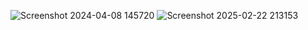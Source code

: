 
![Screenshot 2024-04-08 145720](https://github.com/user-attachments/assets/b5a8cf0d-9cea-4b70-b4fa-736effe39eef)
![Screenshot 2025-02-22 213153](https://github.com/user-attachments/assets/ccac038f-dd5e-4898-9ff4-fd4b19300c80)
 
